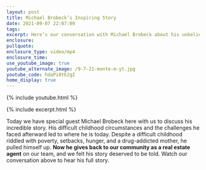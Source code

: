 ```yaml
---
layout: post
title: Michael Brobeck’s Inspiring Story
date: 2021-09-07 22:07:09
tags:
excerpt: Here’s our conversation with Michael Brobeck about his unbelievable story.
enclosure:
pullquote:
enclosure_type: video/mp4
enclosure_time:
use_youtube_image: true
youtube_alternate_image: /9-7-21-monte-m-yt.jpg
youtube_code: hdaPi8tE2gI
home_display: true
---
```

{% include youtube.html %}

{% include excerpt.html %}

Today we have special guest Michael Brobeck here with us to discuss his incredible story. His difficult childhood circumstances and the challenges he faced afterward led to where he is today. Despite a difficult childhood riddled with poverty, setbacks, hunger, and a drug-addicted mother, he pulled himself up. **Now he gives back to our community as a real estate agent** on our team, and we felt his story deserved to be told. Watch our conversation above to hear his full story.
